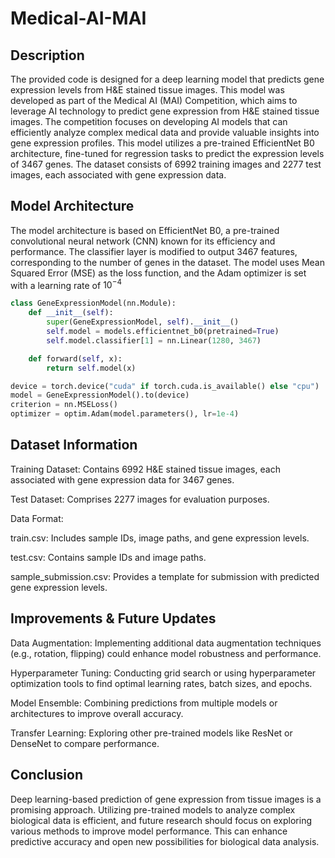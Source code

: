 # Medical-AI-MAI

## Description
The provided code is designed for a deep learning model that predicts gene expression levels from H&E stained tissue images. This model was developed as part of the Medical AI (MAI) Competition, which aims to leverage AI technology to predict gene expression from H&E stained tissue images. The competition focuses on developing AI models that can efficiently analyze complex medical data and provide valuable insights into gene expression profiles. This model utilizes a pre-trained EfficientNet B0 architecture, fine-tuned for regression tasks to predict the expression levels of 3467 genes. The dataset consists of 6992 training images and 2277 test images, each associated with gene expression data.

## Model Architecture
The model architecture is based on EfficientNet B0, a pre-trained convolutional neural network (CNN) known for its efficiency and performance. The classifier layer is modified to output 3467 features, corresponding to the number of genes in the dataset. The model uses Mean Squared Error (MSE) as the loss function, and the Adam optimizer is set with a learning rate of 
$10^{-4}$

```python
class GeneExpressionModel(nn.Module):
    def __init__(self):
        super(GeneExpressionModel, self).__init__()
        self.model = models.efficientnet_b0(pretrained=True)
        self.model.classifier[1] = nn.Linear(1280, 3467)

    def forward(self, x):
        return self.model(x)

device = torch.device("cuda" if torch.cuda.is_available() else "cpu")
model = GeneExpressionModel().to(device)
criterion = nn.MSELoss()
optimizer = optim.Adam(model.parameters(), lr=1e-4)
```

## Dataset Information
Training Dataset: Contains 6992 H&E stained tissue images, each associated with gene expression data for 3467 genes.

Test Dataset: Comprises 2277 images for evaluation purposes.

Data Format:

train.csv: Includes sample IDs, image paths, and gene expression levels.

test.csv: Contains sample IDs and image paths.

sample_submission.csv: Provides a template for submission with predicted gene expression levels.

## Improvements & Future Updates
Data Augmentation: Implementing additional data augmentation techniques (e.g., rotation, flipping) could enhance model robustness and performance.

Hyperparameter Tuning: Conducting grid search or using hyperparameter optimization tools to find optimal learning rates, batch sizes, and epochs.

Model Ensemble: Combining predictions from multiple models or architectures to improve overall accuracy.

Transfer Learning: Exploring other pre-trained models like ResNet or DenseNet to compare performance.

## Conclusion
Deep learning-based prediction of gene expression from tissue images is a promising approach. Utilizing pre-trained models to analyze complex biological data is efficient, and future research should focus on exploring various methods to improve model performance. This can enhance predictive accuracy and open new possibilities for biological data analysis.
